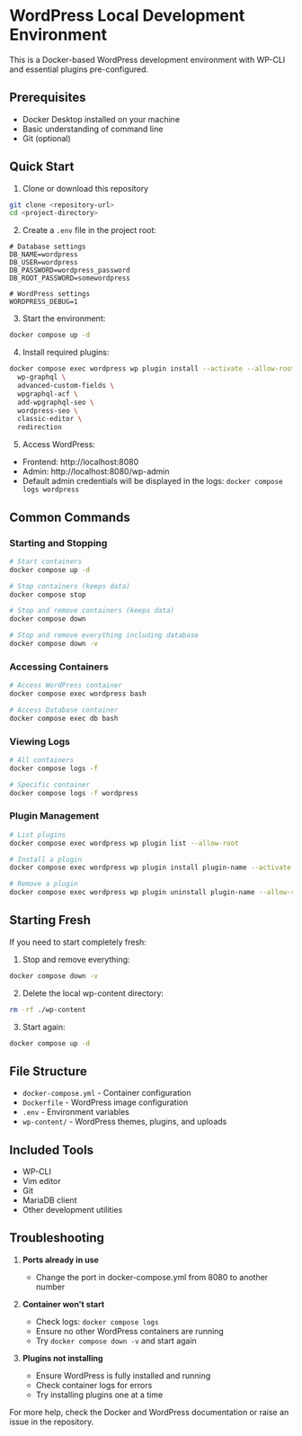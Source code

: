# WordPress Local Development Environment

This is a Docker-based WordPress development environment with WP-CLI and essential plugins pre-configured.

## Prerequisites

- Docker Desktop installed on your machine
- Basic understanding of command line
- Git (optional)

## Quick Start

1. Clone or download this repository

```bash
git clone <repository-url>
cd <project-directory>
```

2. Create a `.env` file in the project root:

```env
# Database settings
DB_NAME=wordpress
DB_USER=wordpress
DB_PASSWORD=wordpress_password
DB_ROOT_PASSWORD=somewordpress

# WordPress settings
WORDPRESS_DEBUG=1
```

3. Start the environment:

```bash
docker compose up -d
```

4. Install required plugins:

```bash
docker compose exec wordpress wp plugin install --activate --allow-root \
  wp-graphql \
  advanced-custom-fields \
  wpgraphql-acf \
  add-wpgraphql-seo \
  wordpress-seo \
  classic-editor \
  redirection
```

5. Access WordPress:

- Frontend: http://localhost:8080
- Admin: http://localhost:8080/wp-admin
- Default admin credentials will be displayed in the logs: `docker compose logs wordpress`

## Common Commands

### Starting and Stopping

```bash
# Start containers
docker compose up -d

# Stop containers (keeps data)
docker compose stop

# Stop and remove containers (keeps data)
docker compose down

# Stop and remove everything including database
docker compose down -v
```

### Accessing Containers

```bash
# Access WordPress container
docker compose exec wordpress bash

# Access Database container
docker compose exec db bash
```

### Viewing Logs

```bash
# All containers
docker compose logs -f

# Specific container
docker compose logs -f wordpress
```

### Plugin Management

```bash
# List plugins
docker compose exec wordpress wp plugin list --allow-root

# Install a plugin
docker compose exec wordpress wp plugin install plugin-name --activate --allow-root

# Remove a plugin
docker compose exec wordpress wp plugin uninstall plugin-name --allow-root
```

## Starting Fresh

If you need to start completely fresh:

1. Stop and remove everything:

```bash
docker compose down -v
```

2. Delete the local wp-content directory:

```bash
rm -rf ./wp-content
```

3. Start again:

```bash
docker compose up -d
```

## File Structure

- `docker-compose.yml` - Container configuration
- `Dockerfile` - WordPress image configuration
- `.env` - Environment variables
- `wp-content/` - WordPress themes, plugins, and uploads

## Included Tools

- WP-CLI
- Vim editor
- Git
- MariaDB client
- Other development utilities

## Troubleshooting

1. **Ports already in use**

   - Change the port in docker-compose.yml from 8080 to another number

2. **Container won't start**

   - Check logs: `docker compose logs`
   - Ensure no other WordPress containers are running
   - Try `docker compose down -v` and start again

3. **Plugins not installing**
   - Ensure WordPress is fully installed and running
   - Check container logs for errors
   - Try installing plugins one at a time

For more help, check the Docker and WordPress documentation or raise an issue in the repository.
